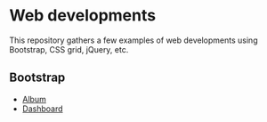 # Web developments

This repository gathers a few examples of web developments using Bootstrap, CSS grid, jQuery, etc.

## Bootstrap
- [Album](templates/bootstrap1.html)
- [Dashboard](templates/bootstrap2.html)